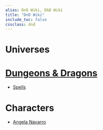 ```yaml
---
alias: DnD Wiki, D&D Wiki
title: "DnD Wiki"
include_toc: false
cssclass: dnd
---
```


# Universes


# [Dungeons & Dragons](2_DnD/Dungeons_And_Dragons/DnDU_Dungeons-And-Dragons.md)
- [Spells](2_DnD/Dungeons_And_Dragons/0_DnD/DnDU_Spells.md)

# Characters
- [Angela Navarro](2_DnD/Characters/DnD_Angela-Navarro.md)
